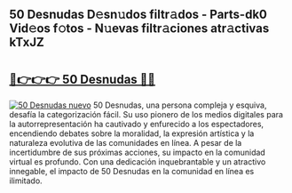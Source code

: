 ## 50 Desnudas D𝚎sn𝚞dos filtr𝚊dos - Parts-dk0 Vid𝚎os f𝚘tos - N𝚞evas filtr𝚊ciones atr𝚊ctivas kTxJZ

# <h2><a href="http://mb4et4h.tromn.icu/?c=50+Desnudas">🔗👉👉👉 50 Desnudas 🔗🔗</a></h2>

[![50 Desnudas nuevo](https://i.imgur.com/pEAQMta.gif)](http://mb4et4h.tromn.icu/?c=50+Desnudas)
50 Desnudas, una persona compleja y esquiva, desafía la categorización fácil. Su uso pionero de los medios digitales para la autorrepresentación ha cautivado y enfurecido a los espectadores, encendiendo debates sobre la moralidad, la expresión artística y la naturaleza evolutiva de las comunidades en línea. A pesar de la incertidumbre de sus próximas acciones, su impacto en la comunidad virtual es profundo. Con una dedicación inquebrantable y un atractivo innegable, el impacto de 50 Desnudas en la comunidad en línea es ilimitado.
